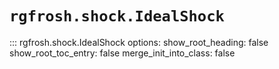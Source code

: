 # `rgfrosh.shock.IdealShock`

::: rgfrosh.shock.IdealShock
    options:
      show_root_heading: false
      show_root_toc_entry: false
      merge_init_into_class: false
